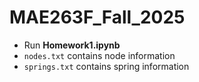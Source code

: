 # MAE263F_Fall_2025

- Run **Homework1.ipynb**
- `nodes.txt` contains node information
- `springs.txt` contains spring information

